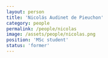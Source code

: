 ```yaml
---
layout: person
title: 'Nicolás Audinet de Pieuchon'
category: people
permalink: /people/nicolas
image: /assets/people/nicolas.png
position: 'MSc student'
status: 'former'
---
```

